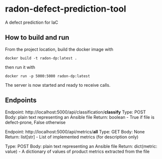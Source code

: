 # radon-defect-prediction-tool
A defect prediction for IaC

## How to build and run

From the project location, build the docker image with

```
docker build -t radon-dp:latest .
```

then run it with

```
docker run -p 5000:5000 radon-dp:latest
```

The server is now started and ready to receive calls.

## Endpoints

Endpoint: http://localhost:5000/api/classification/**classify** 
Type: POST
Body: plain text representing an Ansible file
Return: boolean - True if file is defect-prone, False otherwise


Endpoint: http://localhost:5000/api/metrics/**all**
Type: GET
Body: None
Return: list[str] - List of implemented metrics (for description only)

Type: POST
Body: plain text representing an Ansible file
Return: dict(metric: value) - A dictionary of values of product metrics extracted from the file